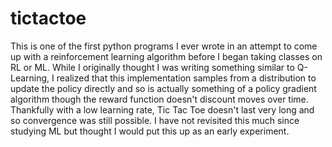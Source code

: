# tictactoe

This is one of the first python programs I ever wrote in an attempt to come up with a reinforcement learning algorithm before I began taking classes on RL
or ML. While I originally thought I was writing something similar to Q-Learning, I realized that this implementation samples from a distribution to update the
policy directly and so is actually something of a policy gradient algorithm though the reward function doesn't discount moves over time. Thankfully with 
a low learning rate, Tic Tac Toe doesn't last very long and so convergence was still possible. I have not revisited this much since studying ML but thought I 
would put this up as an early experiment.
